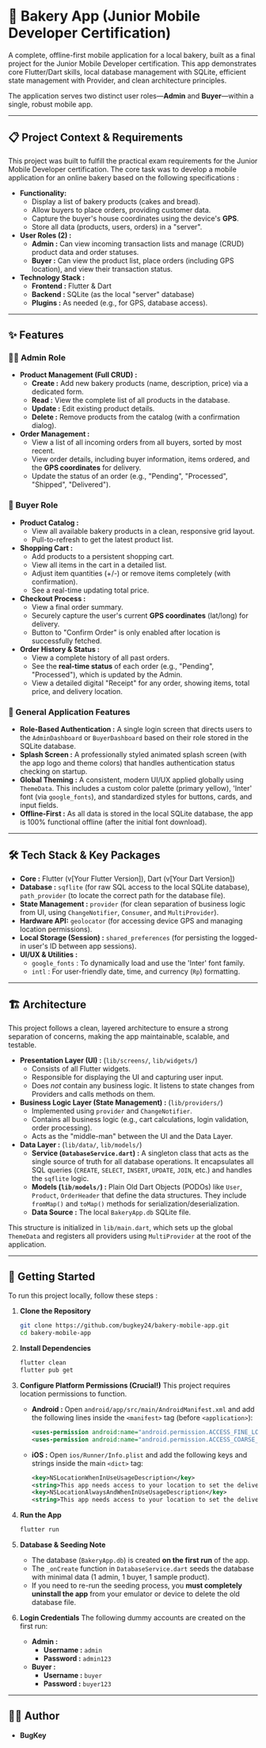 # 🍞 Bakery App (Junior Mobile Developer Certification)

A complete, offline-first mobile application for a local bakery, built as a final project for the Junior Mobile Developer certification. This app demonstrates core Flutter/Dart skills, local database management with SQLite, efficient state management with Provider, and clean architecture principles.

The application serves two distinct user roles—**Admin** and **Buyer**—within a single, robust mobile app.

---

## 📋 Project Context & Requirements

This project was built to fulfill the practical exam requirements for the Junior Mobile Developer certification. The core task was to develop a mobile application for an online bakery based on the following specifications :

- **Functionality:**
  - Display a list of bakery products (cakes and bread).
  - Allow buyers to place orders, providing customer data.
  - Capture the buyer's house coordinates using the device's **GPS**.
  - Store all data (products, users, orders) in a "server".
- **User Roles (2) :**
  - **Admin :** Can view incoming transaction lists and manage (CRUD) product data and order statuses.
  - **Buyer :** Can view the product list, place orders (including GPS location), and view their transaction status.
- **Technology Stack :**
  - **Frontend :** Flutter & Dart
  - **Backend :** SQLite (as the local "server" database)
  - **Plugins :** As needed (e.g., for GPS, database access).

---

## ✨ Features

### 👨‍🍳 Admin Role

- **Product Management (Full CRUD) :**
  - **Create :** Add new bakery products (name, description, price) via a dedicated form.
  - **Read :** View the complete list of all products in the database.
  - **Update :** Edit existing product details.
  - **Delete :** Remove products from the catalog (with a confirmation dialog).
- **Order Management :**
  - View a list of all incoming orders from all buyers, sorted by most recent.
  - View order details, including buyer information, items ordered, and the **GPS coordinates** for delivery.
  - Update the status of an order (e.g., "Pending", "Processed", "Shipped", "Delivered").

### 🛒 Buyer Role

- **Product Catalog :**
  - View all available bakery products in a clean, responsive grid layout.
  - Pull-to-refresh to get the latest product list.
- **Shopping Cart :**
  - Add products to a persistent shopping cart.
  - View all items in the cart in a detailed list.
  - Adjust item quantities (+/-) or remove items completely (with confirmation).
  - See a real-time updating total price.
- **Checkout Process :**
  - View a final order summary.
  - Securely capture the user's current **GPS coordinates** (lat/long) for delivery.
  - Button to "Confirm Order" is only enabled after location is successfully fetched.
- **Order History & Status :**
  - View a complete history of all past orders.
  - See the **real-time status** of each order (e.g., "Pending", "Processed"), which is updated by the Admin.
  - View a detailed digital "Receipt" for any order, showing items, total price, and delivery location.

### 📱 General Application Features

- **Role-Based Authentication :** A single login screen that directs users to the `AdminDashboard` or `BuyerDashboard` based on their role stored in the SQLite database.
- **Splash Screen :** A professionally styled animated splash screen (with the app logo and theme colors) that handles authentication status checking on startup.
- **Global Theming :** A consistent, modern UI/UX applied globally using `ThemeData`. This includes a custom color palette (primary yellow), 'Inter' font (via `google_fonts`), and standardized styles for buttons, cards, and input fields.
- **Offline-First :** As all data is stored in the local SQLite database, the app is 100% functional offline (after the initial font download).

---

## 🛠️ Tech Stack & Key Packages

- **Core :** Flutter (v[Your Flutter Version]), Dart (v[Your Dart Version])
- **Database :** `sqflite` (for raw SQL access to the local SQLite database), `path_provider` (to locate the correct path for the database file).
- **State Management :** `provider` (for clean separation of business logic from UI, using `ChangeNotifier`, `Consumer`, and `MultiProvider`).
- **Hardware API:** `geolocator` (for accessing device GPS and managing location permissions).
- **Local Storage (Session) :** `shared_preferences` (for persisting the logged-in user's ID between app sessions).
- **UI/UX & Utilities :**
  - `google_fonts` : To dynamically load and use the 'Inter' font family.
  - `intl` : For user-friendly date, time, and currency (`Rp`) formatting.

---

## 🏗️ Architecture

This project follows a clean, layered architecture to ensure a strong separation of concerns, making the app maintainable, scalable, and testable.

- **Presentation Layer (UI) :** (`lib/screens/`, `lib/widgets/`)
  - Consists of all Flutter widgets.
  - Responsible for displaying the UI and capturing user input.
  - Does _not_ contain any business logic. It listens to state changes from Providers and calls methods on them.
- **Business Logic Layer (State Management) :** (`lib/providers/`)
  - Implemented using `provider` and `ChangeNotifier`.
  - Contains all business logic (e.g., cart calculations, login validation, order processing).
  - Acts as the "middle-man" between the UI and the Data Layer.
- **Data Layer :** (`lib/data/`, `lib/models/`)
  - **Service (`DatabaseService.dart`) :** A singleton class that acts as the single source of truth for all database operations. It encapsulates all SQL queries (`CREATE`, `SELECT`, `INSERT`, `UPDATE`, `JOIN`, etc.) and handles the `sqflite` logic.
  - **Models (`lib/models/`) :** Plain Old Dart Objects (PODOs) like `User`, `Product`, `OrderHeader` that define the data structures. They include `fromMap()` and `toMap()` methods for serialization/deserialization.
  - **Data Source :** The local `BakeryApp.db` SQLite file.

This structure is initialized in `lib/main.dart`, which sets up the global `ThemeData` and registers all providers using `MultiProvider` at the root of the application.

---

## 🚀 Getting Started

To run this project locally, follow these steps :

1.  **Clone the Repository**

    ```bash
    git clone https://github.com/bugkey24/bakery-mobile-app.git
    cd bakery-mobile-app
    ```

2.  **Install Dependencies**

    ```bash
    flutter clean
    flutter pub get
    ```

3.  **Configure Platform Permissions (Crucial!)**
    This project requires location permissions to function.

    - **Android :**
      Open `android/app/src/main/AndroidManifest.xml` and add the following lines inside the `<manifest>` tag (before `<application>`):

      ```xml
      <uses-permission android:name="android.permission.ACCESS_FINE_LOCATION" />
      <uses-permission android:name="android.permission.ACCESS_COARSE_LOCATION" />
      ```

    - **iOS :**
      Open `ios/Runner/Info.plist` and add the following keys and strings inside the main `<dict>` tag:
      ```xml
      <key>NSLocationWhenInUseUsageDescription</key>
      <string>This app needs access to your location to set the delivery address.</string>
      <key>NSLocationAlwaysAndWhenInUseUsageDescription</key>
      <string>This app needs access to your location to set the delivery address.</string>
      ```

4.  **Run the App**

    ```bash
    flutter run
    ```

5.  **Database & Seeding Note**

    - The database (`BakeryApp.db`) is created **on the first run** of the app.
    - The `_onCreate` function in `DatabaseService.dart` seeds the database with minimal data (1 admin, 1 buyer, 1 sample product).
    - If you need to re-run the seeding process, you **must completely uninstall the app** from your emulator or device to delete the old database file.

6.  **Login Credentials**
    The following dummy accounts are created on the first run:
    - **Admin :**
      - **Username :** `admin`
      - **Password :** `admin123`
    - **Buyer :**
      - **Username :** `buyer`
      - **Password :** `buyer123`

---

## 🧑‍💻 Author

- **BugKey**
